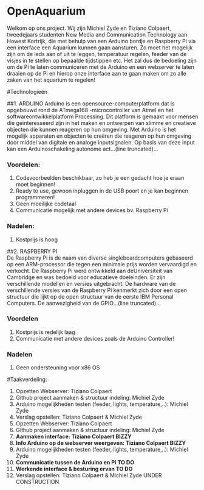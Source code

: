 # OpenAquarium

Welkom op ons project. Wij zijn Michiel Zyde en Tiziano Colpaert, tweedejaars studenten New Media and Communication Technology aan Howest Kortrijk, die met behulp van een Arduino bordje en Raspberry Pi via een interface een Aquarium kunnen gaan aansturen. Zo moet het mogelijk zijn om de leds aan of uit te leggen, temperatuur regelen, feeder van de visjes in te stellen op bepaalde tijdstippen etc. Het zal dus de bedoeling zijn om de Pi te laten communiceren met de Arduino en een webserver te laten draaien op de Pi en hierop onze interface aan te gaan maken om zo alle zaken van het aquarium te regelen!

#Technologieën

##1.	ARDUINO
Arduino is een opensource-computerplatform dat is opgebouwd rond de ATmega168 -microcontroller van Atmel en het softwareontwikkelplatform Processing. Dit platform is gemaakt voor mensen die geïnteresseerd  zijn in het maken en ontwerpen van slimme en creatieve objecten die kunnen reageren op hun omgeving. Met Arduino is het mogelijk apparaten en objecten te creëren die reageren op hun omgeving door middel van digitale en analoge inputsignalen. Op basis van deze input kan een Arduinoschakeling autonome act...(line truncated)...

###	Voordelen: 
1. Codevoorbeelden beschikbaar, zo heb je een gedacht hoe je eraan moet beginnen!
2. Ready to use, gewoon inpluggen in de USB poort en je kan beginnen programmeren!
3. Geen moeilijke codetaal
4.	Communicatie mogelijk met andere devices bv. Raspberry Pi

### Nadelen: 
1.	Kostprijs is hoog

##2.	RASPBERRY PI	
De Raspberry Pi is de naam van diverse singleboardcomputers gebaseerd op een ARM-processor die tegen een minimale prijs worden vervaardigd en verkocht. De Raspberry Pi werd ontwikkeld aan deUniversiteit van Cambridge en was bedoeld voor educatieve doeleinden. Er zijn verschillende modellen en versies uitgebracht. De hardware van de verschillende versies van de Raspberry Pi kenmerkt zich door een open structuur die lijkt op de open structuur van de eerste IBM Personal Computers. De aanwezigheid van de GPIO...(line truncated)...

###	Voordelen
1.	Kostprijs is redelijk laag 
2.	Communicatie met andere devices zoals de Arduino Controller!

###	Nadelen
1.	Geen ondersteuning voor x86 OS

#Taakverdeling: 
1.	Opzetten Webserver: Tiziano Colpaert
2.	Github project aanmaken & structuur indeling: Michiel Zyde
3.	Arduino mogelijkheden testen (feeder, lights, temperature,..): Michiel Zyde
4.	Verslag opstellen: Tiziano Colpaert & Michiel Zyde
5. Opzetten Webserver: Tiziano Colpaert 	 
6.	Github project aanmaken & structuur indeling: Michiel Zyde 	
7.	**Aanmaken interface: Tiziano Colpaert 	BIZZY**
8.	**Info Arduino op de webserver weergeven: Tiziano Colpaert 	BIZZY**
9.	Arduino mogelijkheden testen (feeder, lights, temperature,..): Michiel Zyde 	
10. **Communicatie tussen de Arduino en Pi 	TO DO**
11. **Werkende interface & besturing ervan 	TO DO**
12. Verslag opstellen: Tiziano Colpaert & Michiel Zyde	 UNDER CONSTRUCTION

